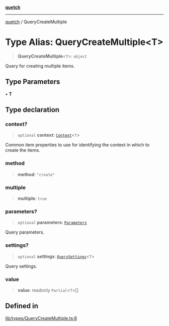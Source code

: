 [**quetch**](../README.md)

***

[quetch](../README.md) / QueryCreateMultiple

# Type Alias: QueryCreateMultiple\<T\>

> **QueryCreateMultiple**\<`T`\>: `object`

Query for creating multiple items.

## Type Parameters

• **T**

## Type declaration

### context?

> `optional` **context**: [`Context`](Context.md)\<`T`\>

Common item properties to use for identifying the context in which to create the items.

### method

> **method**: `"create"`

### multiple

> **multiple**: `true`

### parameters?

> `optional` **parameters**: [`Parameters`](Parameters.md)

Query parameters.

### settings?

> `optional` **settings**: [`QuerySettings`](QuerySettings.md)\<`T`\>

Query settings.

### value

> **value**: readonly `Partial`\<`T`\>[]

## Defined in

[lib/types/QueryCreateMultiple.ts:8](https://github.com/nevoland/quetch/blob/d3c3874b3b683738adb5be9e083a7d95e2758c83/lib/types/QueryCreateMultiple.ts#L8)
